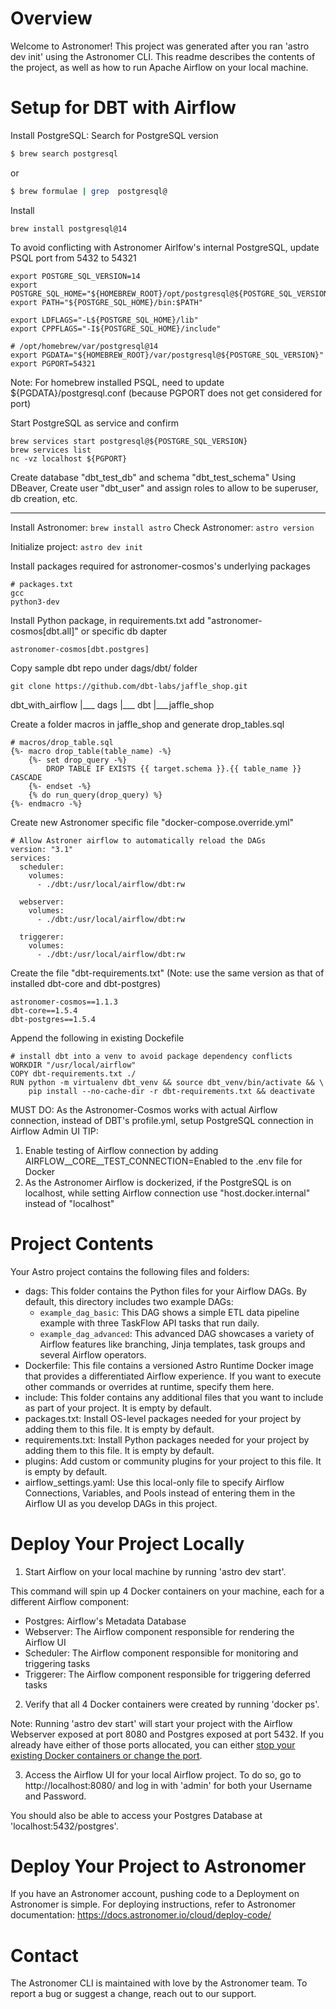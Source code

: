 Overview
========

Welcome to Astronomer! This project was generated after you ran 'astro dev init' using the Astronomer CLI. This readme describes the contents of the project, as well as how to run Apache Airflow on your local machine.

Setup for DBT with Airflow
==========================

Install PostgreSQL:
Search for PostgreSQL version
```bash
$ brew search postgresql
```
or 
```bash
$ brew formulae | grep  postgresql@
```
Install
```
brew install postgresql@14
```

To avoid conflicting with Astronomer Airlfow's internal PostgreSQL, update PSQL port from 5432 to 54321 
```
export POSTGRE_SQL_VERSION=14
export POSTGRE_SQL_HOME="${HOMEBREW_ROOT}/opt/postgresql@${POSTGRE_SQL_VERSION}"
export PATH="${POSTGRE_SQL_HOME}/bin:$PATH"

export LDFLAGS="-L${POSTGRE_SQL_HOME}/lib"
export CPPFLAGS="-I${POSTGRE_SQL_HOME}/include"

# /opt/homebrew/var/postgresql@14
export PGDATA="${HOMEBREW_ROOT}/var/postgresql@${POSTGRE_SQL_VERSION}"
export PGPORT=54321
```

Note: For homebrew installed PSQL, need to update ${PGDATA}/postgresql.conf (because PGPORT does not get considered for port)

Start PostgreSQL as service and confirm
```
brew services start postgresql@${POSTGRE_SQL_VERSION}
brew services list
nc -vz localhost ${PGPORT}
```

Create database "dbt_test_db" and schema "dbt_test_schema"
Using DBeaver, Create user "dbt_user" and assign roles to allow to be superuser, db creation, etc.

----

Install Astronomer: ```brew install astro```
Check Astronomer: ```astro version```

Initialize project: ```astro dev init```

Install packages required for astronomer-cosmos's underlying packages
```
# packages.txt
gcc
python3-dev
```

Install Python package, in requirements.txt add "astronomer-cosmos[dbt.all]" or specific db dapter
```
astronomer-cosmos[dbt.postgres]
```

Copy sample dbt repo under dags/dbt/ folder
```
git clone https://github.com/dbt-labs/jaffle_shop.git
```

dbt_with_airflow
 |___ dags
    |___ dbt
       |___jaffle_shop

Create a folder macros in jaffle_shop and generate drop_tables.sql
```
# macros/drop_table.sql
{%- macro drop_table(table_name) -%}
    {%- set drop_query -%}
        DROP TABLE IF EXISTS {{ target.schema }}.{{ table_name }} CASCADE
    {%- endset -%}
    {% do run_query(drop_query) %}
{%- endmacro -%}

``` 

Create new Astronomer specific file "docker-compose.override.yml"
```
# Allow Astroner airflow to automatically reload the DAGs
version: "3.1"
services:
  scheduler:
    volumes:
      - ./dbt:/usr/local/airflow/dbt:rw

  webserver:
    volumes:
      - ./dbt:/usr/local/airflow/dbt:rw

  triggerer:
    volumes:
      - ./dbt:/usr/local/airflow/dbt:rw
```

Create the file "dbt-requirements.txt" 
(Note: use the same version as that of installed dbt-core and dbt-postgres)
```
astronomer-cosmos==1.1.3
dbt-core==1.5.4
dbt-postgres==1.5.4
```

Append the following in existing Dockefile
```
# install dbt into a venv to avoid package dependency conflicts
WORKDIR "/usr/local/airflow"
COPY dbt-requirements.txt ./
RUN python -m virtualenv dbt_venv && source dbt_venv/bin/activate && \
    pip install --no-cache-dir -r dbt-requirements.txt && deactivate
```

MUST DO: 
As the Astronomer-Cosmos works with actual Airflow connection, instead of DBT's profile.yml, setup PostgreSQL connection in Airflow Admin UI
TIP: 
1) Enable testing of Airflow connection by adding AIRFLOW__CORE__TEST_CONNECTION=Enabled to the .env file for Docker
2) As the Astronomer Airflow is dockerized, if the PostgreSQL is on localhost, while setting Airflow connection use "host.docker.internal" instead of "localhost"


Project Contents
================

Your Astro project contains the following files and folders:

- dags: This folder contains the Python files for your Airflow DAGs. By default, this directory includes two example DAGs:
    - `example_dag_basic`: This DAG shows a simple ETL data pipeline example with three TaskFlow API tasks that run daily.
    - `example_dag_advanced`: This advanced DAG showcases a variety of Airflow features like branching, Jinja templates, task groups and several Airflow operators.
- Dockerfile: This file contains a versioned Astro Runtime Docker image that provides a differentiated Airflow experience. If you want to execute other commands or overrides at runtime, specify them here.
- include: This folder contains any additional files that you want to include as part of your project. It is empty by default.
- packages.txt: Install OS-level packages needed for your project by adding them to this file. It is empty by default.
- requirements.txt: Install Python packages needed for your project by adding them to this file. It is empty by default.
- plugins: Add custom or community plugins for your project to this file. It is empty by default.
- airflow_settings.yaml: Use this local-only file to specify Airflow Connections, Variables, and Pools instead of entering them in the Airflow UI as you develop DAGs in this project.

Deploy Your Project Locally
===========================

1. Start Airflow on your local machine by running 'astro dev start'.

This command will spin up 4 Docker containers on your machine, each for a different Airflow component:

- Postgres: Airflow's Metadata Database
- Webserver: The Airflow component responsible for rendering the Airflow UI
- Scheduler: The Airflow component responsible for monitoring and triggering tasks
- Triggerer: The Airflow component responsible for triggering deferred tasks

2. Verify that all 4 Docker containers were created by running 'docker ps'.

Note: Running 'astro dev start' will start your project with the Airflow Webserver exposed at port 8080 and Postgres exposed at port 5432. If you already have either of those ports allocated, you can either [stop your existing Docker containers or change the port](https://docs.astronomer.io/astro/test-and-troubleshoot-locally#ports-are-not-available).

3. Access the Airflow UI for your local Airflow project. To do so, go to http://localhost:8080/ and log in with 'admin' for both your Username and Password.

You should also be able to access your Postgres Database at 'localhost:5432/postgres'.

Deploy Your Project to Astronomer
=================================

If you have an Astronomer account, pushing code to a Deployment on Astronomer is simple. For deploying instructions, refer to Astronomer documentation: https://docs.astronomer.io/cloud/deploy-code/

Contact
=======

The Astronomer CLI is maintained with love by the Astronomer team. To report a bug or suggest a change, reach out to our support.
